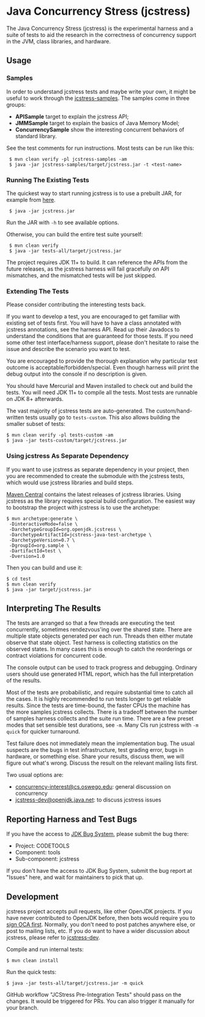 # Java Concurrency Stress (jcstress)

The Java Concurrency Stress (jcstress) is the experimental harness and
a suite of tests to aid the research in the correctness of concurrency support
in the JVM, class libraries, and hardware.

## Usage

### Samples

In order to understand jcstress tests and maybe write your own, it might be useful
to work through the [jcstress-samples](https://github.com/openjdk/jcstress/tree/master/jcstress-samples/src/main/java/org/openjdk/jcstress/samples). The samples come in three groups:
 * **APISample** target to explain the jcstress API;
 * **JMMSample** target to explain the basics of Java Memory Model;
 * **ConcurrencySample** show the interesting concurrent behaviors of standard library.

See the test comments for run instructions. Most tests can be run like this:

     $ mvn clean verify -pl jcstress-samples -am
     $ java -jar jcstress-samples/target/jcstress.jar -t <test-name>

### Running The Existing Tests

The quickest way to start running jcstress is to use a prebuilt JAR, for example from [here](https://builds.shipilev.net/jcstress/).

     $ java -jar jcstress.jar

Run the JAR with `-h` to see available options.

Otherwise, you can build the entire test suite yourself:

     $ mvn clean verify
     $ java -jar tests-all/target/jcstress.jar

The project requires JDK 11+ to build. It can reference the APIs from
the future releases, as the jcstress harness will fail gracefully on API
mismatches, and the mismatched tests will be just skipped.


### Extending The Tests

Please consider contributing the interesting tests back.

If you want to develop a test, you are encouraged to get familiar with existing set of
tests first. You will have to have a class annotated with jcstress annotations, see the
harness API. Read up their Javadocs to understand the conditions that are guaranteed for
those tests. If you need some other test interface/harness support, please don't hesitate
to raise the issue and describe the scenario you want to test.

You are encouraged to provide the thorough explanation why particular test outcome is
acceptable/forbidden/special. Even though harness will print the debug output into the
console if no description is given.

You should have Mercurial and Maven installed to check out and build the tests.
You will need JDK 11+ to compile all the tests. Most tests are runnable on JDK 8+
afterwards.

The vast majority of jcstress tests are auto-generated. The custom/hand-written tests
usually go to `tests-custom`. This also allows building the smaller subset of tests:

    $ mvn clean verify -pl tests-custom -am
    $ java -jar tests-custom/target/jcstress.jar

### Using jcstress As Separate Dependency

If you want to use jcstress as separate dependency in your project, then you are recommended
to create the submodule with the jcstress tests, which would use jcstress libraries and build
steps.

[Maven Central](https://repo.maven.apache.org/maven2/org/openjdk/jcstress/jcstress-core/) contains
the latest releases of jcstress libraries. Using jcstress as the library requires special build configuration.
The easiest way to bootstrap the project with jcstress is to use the archetype:

    $ mvn archetype:generate \
     -DinteractiveMode=false \
     -DarchetypeGroupId=org.openjdk.jcstress \
     -DarchetypeArtifactId=jcstress-java-test-archetype \
     -DarchetypeVersion=0.7 \
     -DgroupId=org.sample \
     -DartifactId=test \
     -Dversion=1.0

Then you can build and use it:

    $ cd test
    $ mvn clean verify
    $ java -jar target/jcstress.jar


## Interpreting The Results

The tests are arranged so that a few threads are executing the test concurrently, sometimes
rendezvous'ing over the shared state. There are multiple state objects generated per each run.
Threads then either mutate observe that state object. Test harness is collecting statistics on
the observed states. In many cases this is enough to catch the reorderings or contract violations
for concurrent code.

The console output can be used to track progress and debugging. Ordinary users should
use generated HTML report, which has the full interpretation of the results.

Most of the tests are probabilistic, and require substantial time to catch all the cases.
It is highly recommended to run tests longer to get reliable results. Since the tests are
time-bound, the faster CPUs the machine has the more samples jcstress collects. There is
a tradeoff between the number of samples harness collects and the suite run time.
There are a few preset modes that set sensible test durations, see `-m`. Many
CIs run jcstress with `-m quick` for quicker turnaround.

Test failure does not immediately mean the implementation bug. The usual
suspects are the bugs in test infrastructure, test grading error, bugs in
hardware, or something else. Share your results, discuss them, we will figure
out what's wrong. Discuss the result on the relevant mailing lists first.

Two usual options are:
  * concurrency-interest@cs.oswego.edu: general discussion on concurrency
  * jcstress-dev@openjdk.java.net: to discuss jcstress issues

## Reporting Harness and Test Bugs

If you have the access to [JDK Bug System](https://bugs.openjdk.java.net/), please submit the bug there:
 * Project: CODETOOLS
 * Component: tools
 * Sub-component: jcstress

If you don't have the access to JDK Bug System, submit the bug report at "Issues" here, and wait for maintainers to pick that up.

## Development

jcstress project accepts pull requests, like other OpenJDK projects.
If you have never contributed to OpenJDK before, then bots would require you to [sign OCA first](http://openjdk.java.net/contribute).
Normally, you don't need to post patches anywhere else, or post to mailing lists, etc.
If you do want to have a wider discussion about jcstress, please refer to [jcstress-dev](https://mail.openjdk.java.net/mailman/listinfo/jcstress-dev).

Compile and run internal tests:

    $ mvn clean install

Run the quick tests:

    $ java -jar tests-all/target/jcstress.jar -m quick

GitHub workflow "JCStress Pre-Integration Tests" should pass on the changes. It would be triggered
for PRs. You can also trigger it manually for your branch.
